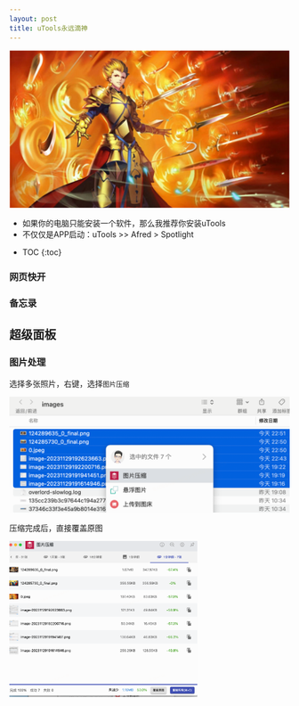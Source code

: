 ```yaml
---
layout: post
title: uTools永远滴神
---
```




<img src="../images/0.jpeg" alt="王之财宝" style="zoom: 50%;" />

- 如果你的电脑只能安装一个软件，那么我推荐你安装uTools
- 不仅仅是APP启动：uTools >> Afred > Spotlight

* TOC
{:toc}


### 网页快开

### 备忘录

## 超级面板

### 图片处理

选择多张照片，右键，选择`图片压缩`

<img src="../images/image-20231129225450895.png" alt="image-20231129225450895" style="zoom:50%;" />

压缩完成后，直接覆盖原图

<img src="../images/image-20231129225504410.png" alt="image-20231129225504410" style="zoom: 33%;" />
